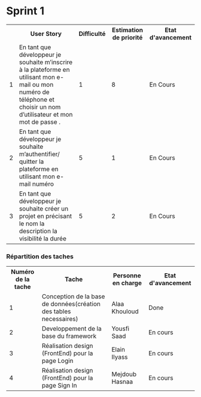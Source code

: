 <h1>Sprint 1</h1>

<table>
  <tr>
    <th></th>
    <th>User Story</th> 
    <th>Difficulté</th>
    <th>Estimation de priorité</th>
    <th>Etat d'avancement</th>
  </tr>
  <tr>
    <td>1</td>
    <td>En tant que développeur je souhaite m’inscrire à la plateforme en utilisant mon e-mail ou mon numéro de téléphone et choisir un nom d’utilisateur et mon mot de passe .</td> 
    <td>1</td> 
    <td>8</td>
    <td>En Cours</td>
  </tr>
  <tr>
    <td>2</td>
    <td>En tant que développeur je souhaite m’authentifier/ quitter la plateforme en utilisant mon e-mail numéro </td> 
    <td>5</td> 
    <td>1</td>
    <td>En Cours</td>
  </tr>
  <tr>
    <td>3</td>
    <td>En tant que développeur je souhaite créer un projet en précisant le nom la description la visibilité la durée</td> 
    <td>5</td> 
    <td>2</td>
    <td>En Cours</td>
  </tr>
</table>

<h3>Répartition des taches</3>
<table>
  <tr>
    <th>Numéro de la tache</th> 
    <th>Tache</th>
    <th>Personne en charge</th>
    <th>Etat d'avancement</th>
  </tr>
  <tr>
    <td>1</td>
    <td>Conception de la base de données(création des tables necessaires)</td> 
    <td>Alaa Khouloud</td> 
    <td>Done</td>
  </tr>
  <tr>
    <td>2</td>
    <td>Developpement de la base du framework</td> 
    <td>Yousfi Saad</td> 
    <td>En cours</td>
  </tr>
  <tr>
    <td>3</td>
    <td>Réalisation design (FrontEnd) pour la page Login</td> 
    <td>Elain Ilyass</td> 
    <td>En cours</td>
  </tr>
  <tr>
    <td>4</td>
    <td>Réalisation design (FrontEnd) pour la page Sign In</td> 
    <td>Mejdoub Hasnaa</td> 
    <td>En cours</td>
  </tr>
</table>
